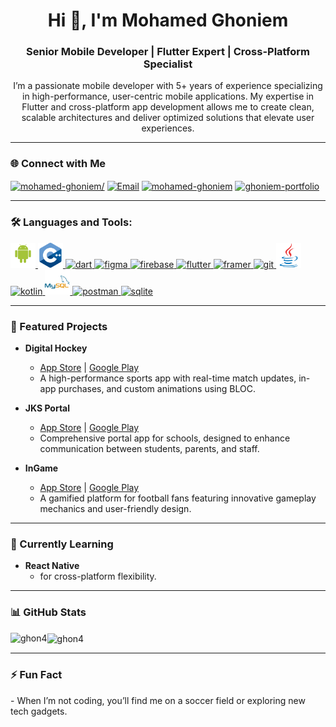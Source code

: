 <h1 align="center">Hi 👋, I'm Mohamed Ghoniem</h1>
<h3 align="center">Senior Mobile Developer | Flutter Expert | Cross-Platform Specialist</h3>
<p align="center">I’m a passionate mobile developer with 5+ years of experience specializing in high-performance, user-centric mobile applications. My expertise in Flutter and cross-platform app development allows me to create clean, scalable architectures and deliver optimized solutions that elevate user experiences.</p>

---

<h3 align="left">🌐 Connect with Me</h3>
<p align="left">
  <a href="https://linkedin.com/in/mohamed-ghoniem/" target="blank"><img align="center" src="https://raw.githubusercontent.com/rahuldkjain/github-profile-readme-generator/master/src/images/icons/Social/linked-in-alt.svg" alt="mohamed-ghoniem/" height="30" width="40" /></a>
    <a href="mailto:mohamed.maher.ghoniem@gmail.com" target="blank"><img align="center" src="https://www.vectorlogo.zone/logos/gmail/gmail-icon.svg" alt="Email" height="30" width="40" /></a>
  <a href="https://stackoverflow.com/users/mohamed-ghoniem" target="blank"><img align="center" src="https://raw.githubusercontent.com/rahuldkjain/github-profile-readme-generator/master/src/images/icons/Social/stack-overflow.svg" alt="mohamed-ghoniem" height="30" width="40" /></a>
  <a href="https://ghoniem.framer.website/" target="blank"><img align="center" src="https://www.vectorlogo.zone/logos/framer/framer-icon.svg" alt="ghoniem-portfolio" height="30" width="40" /></a>
</p>

---

<h3 align="left">🛠️ Languages and Tools:</h3>
<p align="left"> <a href="https://developer.android.com" target="_blank" rel="noreferrer"> <img src="https://raw.githubusercontent.com/devicons/devicon/master/icons/android/android-original-wordmark.svg" alt="android" width="40" height="40"/> </a> <a href="https://www.w3schools.com/cpp/" target="_blank" rel="noreferrer"> <img src="https://raw.githubusercontent.com/devicons/devicon/master/icons/cplusplus/cplusplus-original.svg" alt="cplusplus" width="40" height="40"/> </a> <a href="https://dart.dev" target="_blank" rel="noreferrer"> <img src="https://www.vectorlogo.zone/logos/dartlang/dartlang-icon.svg" alt="dart" width="40" height="40"/> </a> <a href="https://www.figma.com/" target="_blank" rel="noreferrer"> <img src="https://www.vectorlogo.zone/logos/figma/figma-icon.svg" alt="figma" width="40" height="40"/> </a> <a href="https://firebase.google.com/" target="_blank" rel="noreferrer"> <img src="https://www.vectorlogo.zone/logos/firebase/firebase-icon.svg" alt="firebase" width="40" height="40"/> </a> <a href="https://flutter.dev" target="_blank" rel="noreferrer"> <img src="https://www.vectorlogo.zone/logos/flutterio/flutterio-icon.svg" alt="flutter" width="40" height="40"/> </a> <a href="https://www.framer.com/" target="_blank" rel="noreferrer"> <img src="https://www.vectorlogo.zone/logos/framer/framer-icon.svg" alt="framer" width="40" height="40"/> </a> <a href="https://git-scm.com/" target="_blank" rel="noreferrer"> <img src="https://www.vectorlogo.zone/logos/git-scm/git-scm-icon.svg" alt="git" width="40" height="40"/> </a> <a href="https://www.java.com" target="_blank" rel="noreferrer"> <img src="https://raw.githubusercontent.com/devicons/devicon/master/icons/java/java-original.svg" alt="java" width="40" height="40"/> </a> <a href="https://kotlinlang.org" target="_blank" rel="noreferrer"> <img src="https://www.vectorlogo.zone/logos/kotlinlang/kotlinlang-icon.svg" alt="kotlin" width="40" height="40"/> </a> <a href="https://www.mysql.com/" target="_blank" rel="noreferrer"> <img src="https://raw.githubusercontent.com/devicons/devicon/master/icons/mysql/mysql-original-wordmark.svg" alt="mysql" width="40" height="40"/> </a> <a href="https://postman.com" target="_blank" rel="noreferrer"> <img src="https://www.vectorlogo.zone/logos/getpostman/getpostman-icon.svg" alt="postman" width="40" height="40"/> </a> <a href="https://www.sqlite.org/" target="_blank" rel="noreferrer"> <img src="https://www.vectorlogo.zone/logos/sqlite/sqlite-icon.svg" alt="sqlite" width="40" height="40"/> </a> </p>

---

### 📱 Featured Projects

- **Digital Hockey**  
  - [App Store](https://apps.apple.com/us/app/digital-hockey/id6463205087) | [Google Play](https://play.google.com/store/apps/details?id=com.sdh.app&pli=1)  
  - A high-performance sports app with real-time match updates, in-app purchases, and custom animations using BLOC.

- **JKS Portal**  
  - [App Store](https://apps.apple.com/sa/app/jks-portal/id6472702844) | [Google Play](https://play.google.com/store/apps/details?id=com.jkschool.jksPortal&pcampaignid=web_share)  
  - Comprehensive portal app for schools, designed to enhance communication between students, parents, and staff.

- **InGame**  
  - [App Store](https://apps.apple.com/eg/app/ingame-sports/id1603861494) | [Google Play](https://play.google.com/store/apps/details?id=com.in_game.app)  
  - A gamified platform for football fans featuring innovative gameplay mechanics and user-friendly design.

---

<h3 align="left">🎯 Currently Learning</h3>

- **React Native**
  - for cross-platform flexibility.

---

<h3 align="left">📊 GitHub Stats</h3>
<p><img align="left" src="https://github-readme-stats.vercel.app/api/top-langs?username=ghon4&show_icons=true&locale=en&layout=compact" alt="ghon4" /></p> 
<p><img align="center" src="https://github-readme-streak-stats.herokuapp.com/?user=ghon4&" alt="ghon4" /></p>

---

<h3 align="left">⚡ Fun Fact</h3>
- When I’m not coding, you’ll find me on a soccer field or exploring new tech gadgets.
